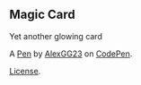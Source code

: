 Magic Card
----------
Yet another glowing card

A [Pen](https://codepen.io/alexgg23/pen/gOXRYye) by [AlexGG23](https://codepen.io/alexgg23) on [CodePen](https://codepen.io).

[License](https://codepen.io/license/pen/gOXRYye).